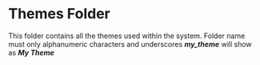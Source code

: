 # Themes Folder

This folder contains all the themes used within the system.
Folder name must only alphanumeric characters and underscores _**my_theme**_ will show as _**My Theme**_
